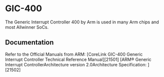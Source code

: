 # GIC-400
The Generic Interrupt Controller 400 by Arm is used in many Arm chips and most Allwinner SoCs. 
## Documentation
Refer to the Official Manuals from ARM: 
[CoreLink GIC-400 Generic Interrupt Controller Technical Reference Manual][21501]
[ARM® Generic Interrupt ControllerArchitecture version 2.0Architecture Specification: ][21502]
